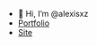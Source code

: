 - 👋 Hi, I’m @alexisxz
 - [Portfolio](https://github.com/stars/alexisxz/lists/portfolio)
 - [Site](https://alexisxz.github.io/my-site/)

<!---
alexisxz/alexisxz is a ✨ special ✨ repository because its `README.md` (this file) appears on your GitHub profile.
You can click the Preview link to take a look at your changes.
--->
